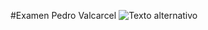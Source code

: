#Examen Pedro Valcarcel
![Texto alternativo]([URL_de_la_imagen](https://www.bing.com/images/create/seguridad-informatica/1-655c9c073075469c9e4d6fa44923c51a?id=%2fdCuc6bGES9Mm2AwsopxFw%3d%3d&view=detailv2&idpp=genimg&idpclose=1&FORM=SYDBIC)https://www.bing.com/images/create/seguridad-informatica/1-655c9c073075469c9e4d6fa44923c51a?id=%2fdCuc6bGES9Mm2AwsopxFw%3d%3d&view=detailv2&idpp=genimg&idpclose=1&FORM=SYDBIC)
